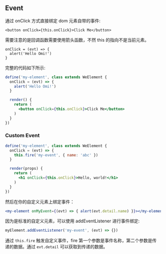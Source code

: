 ## Event

通过 onClick 方式直接绑定 dom 元素自带的事件:

```tsx
<button onClick={this.onClick}>Click Me</button>
```

需要注意的是回调函数需要使用箭头函数，不然 this 的指向不是当前元素。

```tsx
onClick = (evt) => {
  alert('Hello Omi!')
}
```

完整的代码如下所示:

```jsx
define('my-element', class extends WeElement {
  onClick = (evt) => {
    alert('Hello Omi!')
  }

  render() {
    return (
      <button onClick={this.onClick}>Click Me</button>
    )
  }
})
```

### Custom Event

```jsx
define('my-element', class extends WeElement {
  onClick = (evt) => {
    this.fire('my-event', { name: 'abc' })
  }

  render(props) {
    return (
      <h1 onClick={this.onClick}>Hello, world!</h1>
    )
  }
})
```

然后在你的自定义元素上绑定事件：

```jsx
<my-element onMyEvent={(evt) => { alert(evt.detail.name) }}></my-element>
```

因为是标准的自定义元素，可以使用 addEventListener 进行事件绑定:

```js
myElement.addEventListener('my-event', (evt) => {})
```

通过 `this.fire` 触发自定义事件，fire 第一个参数是事件名称，第二个参数是传递的数据。通过 `evt.detail` 可以获取到传递的数据。

